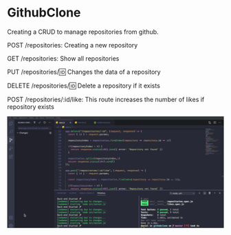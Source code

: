 # GithubClone 

Creating a CRUD to manage repositories from github.

POST /repositories: Creating a new repository


GET /repositories: Show all repositories


PUT /repositories/:id: Changes the data of a repository


DELETE /repositories/:id: Delete a repository if it exists


POST /repositories/:id/like: This route increases the number of likes if repository exists




![ScreenShot](https://raw.githubusercontent.com/danielofaustino/githubclone/master/gif/desafio1.gif)